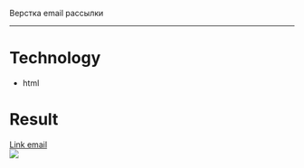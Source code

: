 Верстка email рассылки
<hr>
<h1>Technology</h1>
<ul><li>html</li></ul>
<h1>Result</h1>
<a href="https://drotsyk.github.io/email/email/email.html">Link email</a><br>
<img src="https://raw.githubusercontent.com/IgnatSemchuk/ma_email/master/images/email_markup.jpg">

